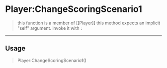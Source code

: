 # Player:ChangeScoringScenario1
> this function is a member of [[Player]]
> this method expects an implicit "self" argument. invoke it with `:`
-----
## Usage
> Player:ChangeScoringScenario1()
